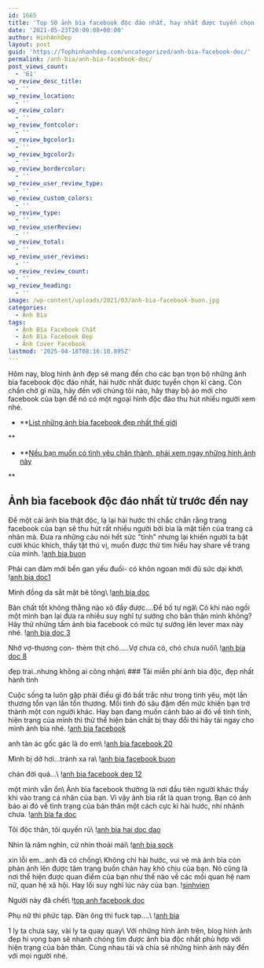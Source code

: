 ```yaml
---
id: 1665
title: 'Top 50 ảnh bìa facebook độc đáo nhất, hay nhất được tuyển chọn 2021'
date: '2021-05-23T20:00:08+00:00'
author: HinhAnhDep
layout: post
guid: 'https://Tophinhanhdep.com/uncategorized/anh-bia-facebook-doc/'
permalink: /anh-bia/anh-bia-facebook-doc/
post_views_count:
  - '61'
wp_review_desc_title:
  - ''
wp_review_location:
  - ''
wp_review_color:
  - ''
wp_review_fontcolor:
  - ''
wp_review_bgcolor1:
  - ''
wp_review_bgcolor2:
  - ''
wp_review_bordercolor:
  - ''
wp_review_user_review_type:
  - ''
wp_review_custom_colors:
  - ''
wp_review_type:
  - ''
wp_review_userReview:
  - ''
wp_review_total:
  - ''
wp_review_user_reviews:
  - ''
wp_review_review_count:
  - ''
wp_review_heading:
  - ''
image: /wp-content/uploads/2021/03/anh-bia-facebook-buon.jpg
categories:
  - Ảnh Bìa
tags:
  - Ảnh Bìa Facebook Chất
  - Ảnh Bìa Facebook Đẹp
  - Ảnh Cover Facebook
lastmod: '2025-04-18T08:16:10.895Z'
---
```

Hôm nay, blog hình ảnh đẹp sẽ mang đến cho các bạn trọn bộ những ảnh bìa facebook độc đáo nhất, hài hước nhất được tuyển chọn kĩ càng. Còn chần chờ gì nữa, hãy đến với chúng tôi nào, hãy thay bộ áo mới cho facebook của bạn để nó có một ngoại hình độc đáo thu hút nhiều người xem nhé.

- **[List những ảnh bìa facebook đẹp nhất thế giới](https://tophinhanhdep.com/anh-bia-dep/anh-bia-facebook-dep/)

**
- **[Nều bạn muốn có tình yêu chân thành, phải xem ngay những hình ảnh này](https://tophinhanhdep.com/nhung-cau-noi-hay/nhung-cau-noi-hay-ve-tinh-yeu/)

**

## Ảnh bìa facebook độc đáo nhất từ trước đến nay

Để một cái ảnh bìa thật độc, lạ lại hài hước thì chắc chắn rằng trang facebook của bạn sẽ thu hút rất nhiều người bởi bìa là mặt tiền của trang cá nhân mà. Đưa ra những câu nói hết sức "tỉnh" nhưng lại khiến người ta bật cười khúc khích, thấy tật thú vị, muốn được thử tìm hiểu hay share về trang của mình. \![anh bia buon](https://tophinhanhdep.com/wp-content/uploads/2021/03/anh-bia-buon.jpg)

 Phải can đảm mới bền gan yếu đuối- có khôn ngoan mới đủ sức dại khờ\ \![anh bia doc1](https://tophinhanhdep.com/wp-content/uploads/2021/03/anh-bia-doc1.jpg)

 Mình đồng da sắt mặt bê tông\ \![anh bia doc](https://tophinhanhdep.com/wp-content/uploads/2021/03/anh-bia-doc-1.jpg)

 Bản chất tốt không thằng nào xô đẩy được....Để bố tự ngã\ Có khi nào ngồi một mình bạn lại đưa ra nhiều suy nghĩ tự sướng cho bản thân mình không? Hãy thử những tấm ảnh bìa facebook có mức tự sướng lên lever max này nhé. \![anh bia doc 3](https://tophinhanhdep.com/wp-content/uploads/2021/03/anh-bia-doc-3.jpg)

 Nhớ vợ-thương con- thèm thịt chó.....Vợ chưa có, chó chưa nuôi\ \![anh bia doc 8](https://tophinhanhdep.com/wp-content/uploads/2021/03/anh-bia-doc-8.jpg)

 đẹp trai..nhưng không ai công nhận\ ### Tải miễn phí ảnh bìa độc, đẹp nhất hành tinh

Cuộc sống ta luôn gặp phải điều gì đó bất trắc như trong tình yêu, một lần thương tổn vạn lần tổn thương. Mối tình đó sâu đậm đến mức khiến bạn trở thành một con người khác. Hay bạn đang muốn cảnh báo ai đó về tính tình, hiện trạng của mình thì thử thể hiện bản chất bị thay đổi thì hãy tải ngay cho mình ảnh bìa nhé. \![anh bia facebook](https://tophinhanhdep.com/wp-content/uploads/2021/03/anh-bia-facebook-2.jpg)

 anh tàn ác gốc gác là do em\ \![anh bia facebook 20](https://tophinhanhdep.com/wp-content/uploads/2021/03/anh-bia-facebook-20.jpg)

 Mình bị dở hơi...tránh xa ra\ \![anh bia facebook buon](https://tophinhanhdep.com/wp-content/uploads/2021/03/anh-bia-facebook-buon.jpg)

 chán đời quá...\ \![anh bia facebook dep 12](https://tophinhanhdep.com/wp-content/uploads/2021/03/anh-bia-facebook-dep-12.jpg)

 một mình vẫn ổn\ Ảnh bìa facebook thường là nơi đầu tiên người khác thấy khi vào trang cá nhân của bạn. Vì vậy ảnh bìa rất là quan trọng. Bạn có ảnh báo ai đó về tình trạng của bản thân một cách cực kì hài hước, nhí nhảnh chưa. \![anh bia fa doc](https://tophinhanhdep.com/wp-content/uploads/2021/03/anh-bia-fa-doc.jpg)

 Tôi độc thân, tôi quyến rũ\ \![anh bia hai doc dao](https://tophinhanhdep.com/wp-content/uploads/2021/03/anh-bia-hai-doc-dao.jpg)

 Nhìn là năm nghìn, cứ nhìn thoải mái\ \![anh bia sock](https://tophinhanhdep.com/wp-content/uploads/2021/03/Anh-bia-Sock.jpg)

 xin lỗi em...anh đã có chồng\ Không chỉ hài hước, vui vẻ mà ảnh bìa còn phản ánh lên được tâm trạng buồn chán hay khó chịu của bạn. Nó cũng là nơi thể hiện được quan điểm của bạn như thế nào về các mối quan hệ nam nữ, quan hệ xã hội. Hay lối suy nghĩ lúc này của bạn. \![sinhvien](https://tophinhanhdep.com/wp-content/uploads/2021/03/SinhVien.jpg)

 Người này đã chết\ \![top anh facebook doc](https://tophinhanhdep.com/wp-content/uploads/2021/03/top-anh-bia-facebook-doc.jpg)

 Phụ nữ thì phức tạp. Đàn ông thì fuck tạp....\ \![anh bia](https://tophinhanhdep.com/wp-content/uploads/2021/03/anh-bia.jpg)

 1 ly ta chưa say, vài ly ta quay quay\ Với những hình ảnh trên, blog hình ảnh đẹp hi vọng bạn sẽ nhanh chóng tìm được ảnh bìa độc nhất phù hợp với hiện trạng của bản thân. Cùng nhau tải và chia sẻ những hình ảnh này đến với mọi người nhé.
